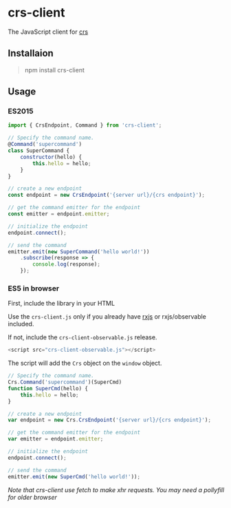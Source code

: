 # crs-client

The JavaScript client for [crs](https://github.com/Invenietis/crs)

## Installaion

> npm install crs-client

## Usage

### ES2015

```javascript
import { CrsEndpoint, Command } from 'crs-client';

// Specify the command name. 
@Command('supercommand')
class SuperCommand {
    constructor(hello) {
        this.hello = hello;
    }
}

// create a new endpoint
const endpoint = new CrsEndpoint('{server url}/{crs endpoint}');

// get the command emitter for the endpoint
const emitter = endpoint.emitter;

// initialize the endpoint
endpoint.connect();

// send the command
emitter.emit(new SuperCommand('hello world!'))
    .subscribe(response => {
        console.log(response);
    });
```

### ES5 in browser

First, include the library in your HTML

Use the ```crs-client.js``` only if you already have [rxjs](https://github.com/ReactiveX/rxjs) or rxjs/observable included.

If not, include the  ```crs-client-observable.js``` release.

```javascript
<script src="crs-client-observable.js"></script>
```

The script will add the ```Crs``` object on the ```window``` object.

```javascript
// Specify the command name. 
Crs.Command('supercommand')(SuperCmd)
function SuperCmd(hello) {
    this.hello = hello;
}

// create a new endpoint
var endpoint = new Crs.CrsEndpoint('{server url}/{crs endpoint}');

// get the command emitter for the endpoint
var emitter = endpoint.emitter;

// initialize the endpoint
endpoint.connect();

// send the command
emitter.emit(new SuperCmd('hello world!'));
```

*Note that crs-client use fetch to make xhr requests. You may need a pollyfill for older browser*
